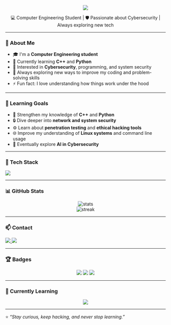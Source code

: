 <!-- Banner -->
<p align="center">
  <img src="https://capsule-render.vercel.app/api?type=waving&color=0:1E3A8A,100:000000&height=180&section=header&text=Sudenaz&fontColor=FFFFFF&fontSize=45&fontAlignY=35&desc=Computer%20Engineering%20Student%20|%20Cybersecurity%20Learner&descAlignY=55" />
</p>

<!-- Bio -->
<p align="center">
  💻 Computer Engineering Student | 🛡️ Passionate about Cybersecurity | Always exploring new tech
</p>

---

### 🚀 About Me
- 🎓 I'm a **Computer Engineering student**  
- 🔭 Currently learning **C++** and **Python**  
- 🧩 Interested in **Cybersecurity**, programming, and system security  
- 🌱 Always exploring new ways to improve my coding and problem-solving skills  
- ⚡ Fun fact: I love understanding how things work under the hood  

---

### 🎯 Learning Goals
- 🧠 Strengthen my knowledge of **C++** and **Python**
- 🔒 Dive deeper into **network and system security**
- ⚙️ Learn about **penetration testing** and **ethical hacking tools**
- 🌐 Improve my understanding of **Linux systems** and command line usage
- 🤖 Eventually explore **AI in Cybersecurity**

---

### 🧠 Tech Stack
<p align="left">
  <img src="https://skillicons.dev/icons?i=cpp,python,git,github,linux,vscode" />
</p>

---

### 📊 GitHub Stats
<p align="center">
  <img src="https://github-readme-stats.vercel.app/api?username=sudenaz&show_icons=true&theme=tokyonight" alt="stats" />
  <br/>
  <img src="https://github-readme-streak-stats.herokuapp.com/?user=sudenaz&theme=tokyonight" alt="streak" />
</p>

---

### 📫 Contact
<p align="left">
  <a href="mailto:sudenazkoru973@gmail.com">
    <img src="https://img.shields.io/badge/Email-D14836?style=for-the-badge&logo=gmail&logoColor=white" />
  </a>
  <a href="https://www.instagram.com/yourusername">
    <img src="https://img.shields.io/badge/Instagram-E1306C?style=for-the-badge&logo=instagram&logoColor=white" />
  </a>
</p>


---

### 🏆 Badges
<p align="center">
  <img src="https://img.shields.io/badge/C++-00599C?style=for-the-badge&logo=c%2B%2B&logoColor=white"/>
  <img src="https://img.shields.io/badge/Python-3776AB?style=for-the-badge&logo=python&logoColor=white"/>
  <img src="https://img.shields.io/badge/Cybersecurity-000000?style=for-the-badge&logo=probot&logoColor=white"/>
</p>

---

### 🔄 Currently Learning
<p align="center">
  <img src="https://readme-typing-svg.herokuapp.com?color=00FFFF&lines=Learning+C%2B%2B+and+Python;Exploring+Cybersecurity;Building+Projects+and+Growing!" />
</p>

---

⭐️ *“Stay curious, keep hacking, and never stop learning.”*

